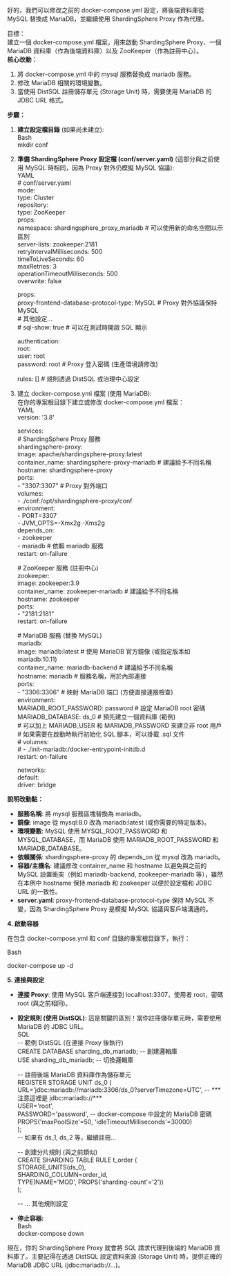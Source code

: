 好的，我們可以修改之前的 docker-compose.yml 設定，將後端資料庫從 MySQL 替換成 MariaDB，並繼續使用 ShardingSphere Proxy 作為代理。

目標：  
建立一個 docker-compose.yml 檔案，用來啟動 ShardingSphere Proxy、一個 MariaDB 資料庫（作為後端資料庫）以及 ZooKeeper（作為註冊中心）。  
**核心改動：**

1. 將 docker-compose.yml 中的 mysql 服務替換成 mariadb 服務。  
2. 修改 MariaDB 相關的環境變數。  
3. 當使用 DistSQL 註冊儲存單元 (Storage Unit) 時，需要使用 MariaDB 的 JDBC URL 格式。

**步驟：**

1. **建立設定檔目錄** (如果尚未建立):  
   Bash  
   mkdir conf

2. **準備 ShardingSphere Proxy 設定檔 (conf/server.yaml)** (這部分與之前使用 MySQL 時相同，因為 Proxy 對外仍模擬 MySQL 協議):  
   YAML  
   \# conf/server.yaml  
   mode:  
     type: Cluster  
     repository:  
       type: ZooKeeper  
       props:  
         namespace: shardingsphere\_proxy\_mariadb \# 可以使用新的命名空間以示區別  
         server-lists: zookeeper:2181  
         retryIntervalMilliseconds: 500  
         timeToLiveSeconds: 60  
         maxRetries: 3  
         operationTimeoutMilliseconds: 500  
     overwrite: false

   props:  
     proxy-frontend-database-protocol-type: MySQL \# Proxy 對外協議保持 MySQL  
     \# 其他設定...  
     \# sql-show: true \# 可以在測試時開啟 SQL 顯示

   authentication:  
     root:  
       user: root  
       password: root \# Proxy 登入密碼 (生產環境請修改)

   rules: \[\] \# 規則透過 DistSQL 或治理中心設定

3. 建立 docker-compose.yml 檔案 (使用 MariaDB):  
   在你的專案根目錄下建立或修改 docker-compose.yml 檔案：  
   YAML  
   version: '3.8'

   services:  
     \# ShardingSphere Proxy 服務  
     shardingsphere-proxy:  
       image: apache/shardingsphere-proxy:latest  
       container\_name: shardingsphere-proxy-mariadb \# 建議給予不同名稱  
       hostname: shardingsphere-proxy  
       ports:  
         \- "3307:3307" \# Proxy 對外端口  
       volumes:  
         \- ./conf:/opt/shardingsphere-proxy/conf  
       environment:  
         \- PORT=3307  
         \- JVM\_OPTS=-Xmx2g \-Xms2g  
       depends\_on:  
         \- zookeeper  
         \- mariadb \# 依賴 mariadb 服務  
       restart: on-failure

     \# ZooKeeper 服務 (註冊中心)  
     zookeeper:  
       image: zookeeper:3.9  
       container\_name: zookeeper-mariadb \# 建議給予不同名稱  
       hostname: zookeeper  
       ports:  
         \- "2181:2181"  
       restart: on-failure

     \# MariaDB 服務 (替換 MySQL)  
     mariadb:  
       image: mariadb:latest \# 使用 MariaDB 官方鏡像 (或指定版本如 mariadb:10.11)  
       container\_name: mariadb-backend \# 建議給予不同名稱  
       hostname: mariadb \# 服務名稱，用於內部連接  
       ports:  
         \- "3306:3306" \# 映射 MariaDB 端口 (方便直接連接檢查)  
       environment:  
         MARIADB\_ROOT\_PASSWORD: password \# 設定 MariaDB root 密碼  
         MARIADB\_DATABASE: ds\_0 \# 預先建立一個資料庫 (範例)  
         \# 可以加上 MARIADB\_USER 和 MARIADB\_PASSWORD 來建立非 root 用戶  
       \# 如果需要在啟動時執行初始化 SQL 腳本，可以掛載 .sql 文件  
       \# volumes:  
       \#   \- ./init-mariadb:/docker-entrypoint-initdb.d  
       restart: on-failure

   networks:  
     default:  
       driver: bridge

**說明改動點：**

* **服務名稱**: 將 mysql 服務區塊替換為 mariadb。  
* **鏡像**: image 從 mysql:8.0 改為 mariadb:latest (或你需要的特定版本)。  
* **環境變數**: MySQL 使用 MYSQL\_ROOT\_PASSWORD 和 MYSQL\_DATABASE，而 MariaDB 使用 MARIADB\_ROOT\_PASSWORD 和 MARIADB\_DATABASE。  
* **依賴關係**: shardingsphere-proxy 的 depends\_on 從 mysql 改為 mariadb。  
* **容器/主機名**: 建議修改 container\_name 和 hostname 以避免與之前的 MySQL 設置衝突（例如 mariadb-backend, zookeeper-mariadb 等），雖然在本例中 hostname 保持 mariadb 和 zookeeper 以便於設定檔和 JDBC URL 的一致性。  
* **server.yaml**: proxy-frontend-database-protocol-type 保持 MySQL 不變，因為 ShardingSphere Proxy 是模擬 MySQL 協議與客戶端溝通的。

**4\. 啟動容器**

在包含 docker-compose.yml 和 conf 目錄的專案根目錄下，執行：

Bash

docker-compose up \-d

**5\. 連接與設定**

* **連接 Proxy**: 使用 MySQL 客戶端連接到 localhost:3307，使用者 root，密碼 root (與之前相同)。  
* **設定規則 (使用 DistSQL)**: 這是關鍵的區別！當你註冊儲存單元時，需要使用 MariaDB 的 JDBC URL。  
  SQL  
  \-- 範例 DistSQL (在連接 Proxy 後執行)  
  CREATE DATABASE sharding\_db\_mariadb; \-- 創建邏輯庫  
  USE sharding\_db\_mariadb; \-- 切換邏輯庫

  \-- 註冊後端 MariaDB 資料庫作為儲存單元  
  REGISTER STORAGE UNIT ds\_0 (  
      URL\='jdbc:mariadb://mariadb:3306/ds\_0?serverTimezone=UTC', \-- \*\*\*注意這裡是 jdbc:mariadb://\*\*\*  
      USER\='root',  
      PASSWORD\='password', \-- docker-compose 中設定的 MariaDB 密碼  
      PROPS('maxPoolSize'\=50, 'idleTimeoutMilliseconds'\=30000)  
  );  
  \-- 如果有 ds\_1, ds\_2 等，繼續註冊...

  \-- 創建分片規則 (與之前類似)  
  CREATE SHARDING TABLE RULE t\_order (  
     STORAGE\_UNITS(ds\_0),  
     SHARDING\_COLUMN\=order\_id,  
     TYPE(NAME\='MOD', PROPS('sharding-count'\='2'))  
  );

  \-- ... 其他規則設定

* **停止容器:**  
  Bash  
  docker-compose down

現在，你的 ShardingSphere Proxy 就會將 SQL 請求代理到後端的 MariaDB 資料庫了。主要記得在透過 DistSQL 設定資料來源 (Storage Unit) 時，提供正確的 MariaDB JDBC URL (jdbc:mariadb://...)。